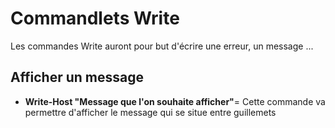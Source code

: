 # Commandlets Write

Les commandes Write auront pour but d'écrire une erreur, un message ...

## Afficher un message

- __Write-Host "Message que l'on souhaite afficher"__= Cette commande va permettre d'afficher le message qui se situe entre guillemets

![]()
